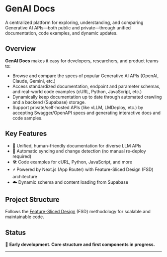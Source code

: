 # GenAI Docs

A centralized platform for exploring, understanding, and comparing Generative AI APIs—both public and private—through unified documentation, code examples, and dynamic updates.

## Overview

**GenAI Docs** makes it easy for developers, researchers, and product teams to:

- Browse and compare the specs of popular Generative AI APIs (OpenAI, Claude, Gemini, etc.)
- Access standardized documentation, endpoint and parameter schemas, and real-world code examples (cURL, Python, JavaScript, etc.)
- Dynamically keep documentation up to date through automated crawling and a backend (Supabase) storage.
- Support private/self-hosted APIs (like vLLM, LMDeploy, etc.) by accepting Swagger/OpenAPI specs and generating interactive docs and code samples.

## Key Features

- 📖 Unified, human-friendly documentation for diverse LLM APIs
- 🔄 Automatic syncing and change detection (no manual re-deploy required)
- 🛠 Code examples for cURL, Python, JavaScript, and more
- ⚡️ Powered by Next.js (App Router) with Feature-Sliced Design (FSD) architecture
- ☁️ Dynamic schema and content loading from Supabase

## Project Structure

Follows the [Feature-Sliced Design](https://feature-sliced.design/) (FSD) methodology for scalable and maintainable code.

## Status

🚧 **Early development. Core structure and first components in progress.**

---
